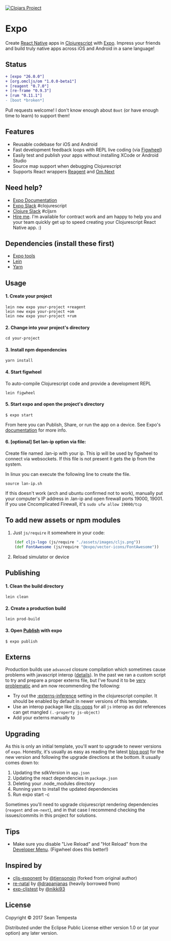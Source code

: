 [![Clojars Project](https://img.shields.io/clojars/v/expo/lein-template.svg)](https://clojars.org/expo/lein-template)

# Expo

Create [React Native](https://facebook.github.io/react-native/) apps in [Clojurescript](http://clojurescript.org/) with [Expo](https://expo.io/).  Impress your friends and build truly native apps across iOS and Android in a sane language!

## Status
```diff
+ [expo "26.0.0"]
+ [org.omcljs/om "1.0.0-beta1"]
+ [reagent "0.7.0"]
+ [re-frame "0.9.3"]
+ [rum "0.11.1"]
- [boot *broken*]
```
Pull requests welcome!  I don't know enough about `Boot` (or have enough time to learn) to support them!


## Features
* Reusable codebase for iOS and Android
* Fast development feedback loops with REPL live coding (via [Figwheel](https://github.com/bhauman/lein-figwheel))
* Easily test and publish your apps without installing XCode or Android Studio
* Source map support when debugging Clojurescript
* Supports React wrappers [Reagent](https://github.com/reagent-project/reagent) and [Om.Next](https://github.com/omcljs/om)

## Need help?
* [Expo Documentation](https://docs.expo.io/versions/latest/index.html)
* [Expo Slack](https://slack.exponentjs.com/) #clojurescript
* [Clojure Slack](http://clojurians.net) #cljsrn
* [Hire me](http://tempesta.io).  I'm available for contract work and am happy to help you and your team quickly get up to speed creating your Clojurescript React Native app. :)

## Dependencies (install these first)
* [Expo tools](https://docs.expo.io/versions/v30.0.0/introduction/installation)
* [Lein](http://leiningen.org/#install)
* [Yarn](https://yarnpkg.com/lang/en/docs/install/)

## Usage
#### 1. Create your project

```shell
lein new expo your-project +reagent
lein new expo your-project +om
lein new expo your-project +rum
```
#### 2. Change into your project's directory

```shell
cd your-project
```

#### 3. Install npm dependencies
```shell
yarn install
```

#### 4. Start figwheel
To auto-compile Clojurescript code and provide a development REPL
```shell
lein figwheel
```

#### 5. Start expo and open the project's directory
```shell
$ expo start
```
From here you can Publish, Share, or run the app on a device.  See Expo's [documentation](https://docs.expo.io/versions/latest/guides/up-and-running.html) for more info.

#### 6. [optional] Set lan-ip option via file:
Create file named .lan-ip with your ip. This ip will be used by figwheel to connect via websockets. If this file is not present it gets the ip from the system.

In linux you can execute the following line to create the file.
```shell
source lan-ip.sh
```
If this doesn't work (arch and ubuntu confirmed not to work), manually put your computer's IP address in .lan-ip and open firewall ports 19000, 19001. If you use Cncomplicated Firewall, it's `sudo ufw allow 19000/tcp`

## To add new assets or npm modules
1. Just `js/require` it somewhere in your code:

``` clj
    (def cljs-logo (js/require "./assets/images/cljs.png"))
    (def FontAwesome (js/require "@expo/vector-icons/FontAwesome"))
```
2. Reload simulator or device

## Publishing
#### 1. Clean the build directory
```shell
lein clean
```
#### 2. Create a production build
```shell
lein prod-build
```
#### 3. Open [Publish](https://docs.expo.io/versions/latest/guides/publishing.html) with expo
```shell
$ expo publish
```

## Externs
Production builds use `advanced` closure compilation which sometimes cause problems with javascript interop ([details](https://github.com/cljsjs/packages/wiki/Creating-Externs)).  In the past we ran a custom script to try and prepare a proper externs file, but I've found it to be [very](https://github.com/seantempesta/expo-cljs-template/issues/12) [problematic](https://github.com/seantempesta/expo-cljs-template/issues/16) and am now recommending the following:
* Try out the [:externs-inference](https://clojurescript.org/guides/externs#externs-inference) setting in the clojurescript compiler.  It should be enabled by default in newer versions of this template.
* Use an interop package like [cljs-oops](https://github.com/binaryage/cljs-oops) for all `js` interop as dot references can get mangled `(.-property js-object)`
* Add your externs manually to

## Upgrading
As this is only an initial template, you'll want to upgrade to newer versions of `expo`.
Honestly, it's usually as easy as reading the latest [blog post](https://blog.expo.io/expo-sdk-v20-0-0-is-now-available-79f84232a9d1) for the new version
and following the upgrade directions at the bottom.  It usually comes down to:
1. Updating the sdkVersion in `app.json`
2. Updating the react dependencies in `package.json`
3. Deleting your .node_modules directory
4. Running yarn to install the updated dependencies
5. Run expo start -c

Sometimes you'll need to upgrade clojurescript rendering dependencies (`reagent` and `om-next`), and in that case I recommend checking
the issues/commits in this project for solutions.

## Tips
* Make sure you disable "Live Reload" and "Hot Reload" from the [Developer Menu](https://facebook.github.io/react-native/docs/debugging.html).
(Figwheel does this better!)

## Inspired by
* [cljs-exponent](https://github.com/tiensonqin/cljs-exponent) by [@tiensonqin](https://github.com/tiensonqin) (forked from original author)
* [re-natal](https://github.com/drapanjanas/re-natal) by [@drapanjanas](https://github.com/drapanjanas) (heavily borrowed from)
* [exp-cljstest](https://github.com/exponentjs/exp-cljstest) by [@nikki93](https://github.com/nikki93)

## License

Copyright © 2017 Sean Tempesta

Distributed under the Eclipse Public License either version 1.0 or (at
your option) any later version.
